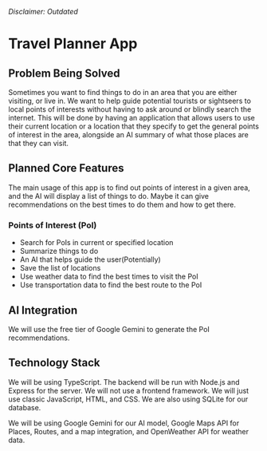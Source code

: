 *Disclaimer: Outdated*

# Travel Planner App
## Problem Being Solved
Sometimes you want to find things to do in an area that you are either visiting, or live in. We want to help guide potential tourists or sightseers to local points of interests without having to ask around or blindly search the internet. This will be done by having an application that allows users to use their current location or a location that they specify to get the general points of interest in the area, alongside an AI summary of what those places are that they can visit.

## Planned Core Features
The main usage of this app is to find out points of interest in a given area, and the AI will display a list of things to do. Maybe it can give recommendations on the best times to do them and how to get there.
### Points of Interest (PoI)
- Search for PoIs in current or specified location
- Summarize things to do
- An AI that helps guide the user(Potentially)
- Save the list of locations
- Use weather data to find the best times to visit the PoI
- Use transportation data to find the best route to the PoI
## AI Integration
We will use the free tier of Google Gemini to generate the PoI recommendations.

## Technology Stack
We will be using TypeScript. The backend will be run with Node.js and Express for the server. We will not use a frontend framework. We will just use classic JavaScript, HTML, and CSS. We are also using SQLite for our database.

We will be using Google Gemini for our AI model, Google Maps API for Places, Routes, and a map integration, and OpenWeather API for weather data.